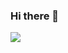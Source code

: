### Hi there 👋

<div>
<img src="https://github-readme-stats.vercel.app/api?username=rattinho&show_icons=true&theme=dark">
  
</div>
